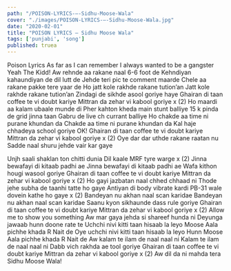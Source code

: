 ```yaml
---
path: "/POISON-LYRICS-–-Sidhu-Moose-Wala"
cover: "./images/POISON-LYRICS-–-Sidhu-Moose-Wala.jpg"
date: "2020-02-01"
title: "POISON LYRICS – Sidhu Moose Wala"
tags: ['punjabi', 'song']
published: truea
---
```


Poison Lyrics
As far as I can remember
I always wanted to be a gangster
Yeah The Kidd!
Aw rehnde aa rakane naal 6-6 foot de
Kehndiyan kahaundiyan de dil lutt de
Jehde teri pic te comment maarde
Chele aa rakane pakke tere yaar de
Ho jatt kole rakhde rakane tution’an
Jatt kole rakhde rakane tution’an
Zindagi de sikhde asool goriye haye
Ghairan di taan coffee te vi doubt kariye
Mittran da zehar vi kabool goriye x (2)
Ho maardi aa kalam ubaale munde di
Pher kahton kheda main stunt balliye
15 k pinda de grid jinna taan
Gabru de live ch currant balliye
Ho chakde aa time ni purane khundan da
Chakde aa time ni purane khundan da
Kal haje chhadeya school goriye
OK!
Ghairan di taan coffee te vi doubt kariye
Mittran da zehar vi kabool goriye x (2)
Oye dar dar uthde rakane raatan nu
Sadde naal shuru jehde vair kar gaye






Unjh saali shaklan ton chitti dunia
Dil kaale MRF tyre warge x (2)
Jinna bewafayi di kitaab padhi ae
Jinna bewafayi di kitaab padhi ae
Wafa kithon hougi wasool goriye
Ghairan di taan coffee te vi doubt kariye
Mittran da zehar vi kabool goriye x (2)
Ho gayi jazbatan naal chhed chhaad ni
Thode jehe subha de taanhi tatte ho gaye
Antiyan di body vibrate kardi
PB-31 wale dovein kathe ho gaye x (2)
Bandeyan nu akhan naal scan karidae
Bandeyan nu akhan naal scan karidae
Saanu kyon sikhaunde dass rule goriye
Ghairan di taan coffee te vi doubt kariye
Mittran da zehar vi kabool goriye x (2)
Allow me to show you something
Aw mar gaya jehda si shareef hunda ni
Deyunga jawaab hunn doone rate te
Uchchi nivi kitti taan hisaab la leyo
Moose Aala pichhe khada R Nait de
Oye uchchi nivi kitti taan hisaab la leyo
Hunn Moose Aala pichhe khada R Nait de
Aw kalam te ilam de naal naal ni
Kalam te ilam de naal naal ni
Dabb vich rakhda ae tool goriye
Ghairan di taan coffee te vi doubt kariye
Mittran da zehar vi kabool goriye x (2)
Aw dil da ni mahda tera Sidhu Moose Wala!
